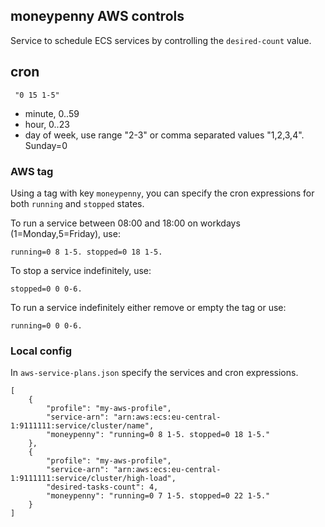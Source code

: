 ## moneypenny AWS controls

Service to schedule ECS services by controlling the `desired-count` value.

## cron

```
 "0 15 1-5"
 ```

 - minute, 0..59
 - hour, 0..23
 - day of week, use range "2-3" or comma separated values "1,2,3,4". Sunday=0


### AWS tag

Using a tag with key `moneypenny`, you can specify the cron expressions for both `running` and `stopped` states.

To run a service between 08:00 and 18:00 on workdays (1=Monday,5=Friday), use:
```
running=0 8 1-5. stopped=0 18 1-5.
```

To stop a service indefinitely, use:
```
stopped=0 0 0-6.
```

To run a service indefinitely either remove or empty the tag or use:
```
running=0 0 0-6.
```

### Local config

In `aws-service-plans.json` specify the services and cron expressions.

```
[
    {
        "profile": "my-aws-profile",
        "service-arn": "arn:aws:ecs:eu-central-1:9111111:service/cluster/name",
        "moneypenny": "running=0 8 1-5. stopped=0 18 1-5."
    },
    {
        "profile": "my-aws-profile",
        "service-arn": "arn:aws:ecs:eu-central-1:9111111:service/cluster/high-load",
        "desired-tasks-count": 4,
        "moneypenny": "running=0 7 1-5. stopped=0 22 1-5."
    }
]
```
